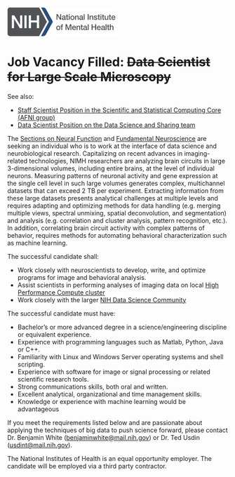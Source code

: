 <img src="NIMH_logo.png" width="250"> 

# Job Vacancy Filled: ~~Data Scientist for Large Scale Microscopy~~
See also: 
* [Staff Scientist Position in the Scientific and Statistical Computing Core (AFNI group)](https://github.com/afni/Post_doc_position_available)
* [Data Scientist Position on the Data Science and Sharing team](https://github.com/nih-fmrif/dataSci_job_ad)



The [Sections on Neural Function](https://www.nimh.nih.gov/labs-at-nimh/research-areas/clinics-and-labs/snf/index.shtml) and 
[Fundamental Neuroscience](https://www.nimh.nih.gov/labs-at-nimh/principal-investigators/ted-usdin.shtml) are seeking an individual who is to work at the interface 
of data science and neurobiological research. Capitalizing on recent advances in imaging-related technologies, NIMH researchers 
are analyzing brain circuits in large 3-dimensional volumes, including entire brains, at the level of individual neurons. Measuring 
patterns of neuronal activity and gene expression at the single cell level in such large volumes generates complex, multichannel 
datasets that can exceed 2 TB per experiment. Extracting information from these large datasets presents analytical challenges at 
multiple levels and requires adapting and optimizing methods for data handling (e.g. merging multiple views, spectral unmixing, 
spatial deconvolution, and segmentation) and analysis (e.g. correlation and cluster analysis, pattern recognition, etc.). In addition, 
correlating brain circuit activity with complex patterns of behavior, requires methods for automating behavioral characterization 
such as machine learning. 

The successful candidate shall:
* Work closely with neuroscientists to develop, write, and optimize programs for image and behavioral analysis.
* Assist scientists in performing analyses of imaging data on local [High Performance Compute cluster](http://hpc.nih.gov)
* Work closely with the larger [NIH Data Science Community](https://datascience.nih.gov/)

The successful candidate must have:
* Bachelor’s or more advanced degree in a science/engineering discipline or equivalent experience.
* Experience with programming languages such as Matlab, Python, Java or C++.
* Familiarity with Linux and Windows Server operating systems and shell scripting.
* Experience with software for image or signal processing or related scientific research tools.
* Strong communications skills, both oral and written.
* Excellent analytical, organizational and time management skills.
* Knowledge or experience with machine learning would be advantageous

If you meet the requirements listed below and are passionate about applying the techniques of big data to 
push science forward, please contact Dr. Benjamin White (benjaminwhite@mail.nih.gov) or Dr. Ted Usdin (usdint@mail.nih.gov).

The National Institutes of Health is an equal opportunity employer. The candidate will be employed via a third party contractor.
